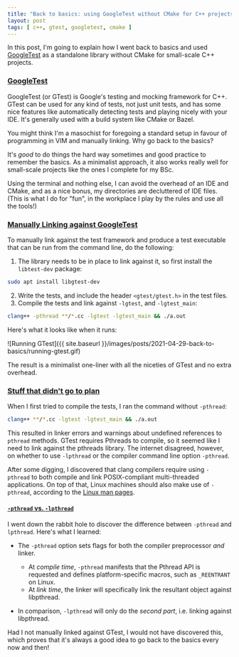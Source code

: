 ```yaml
---
title: "Back to basics: using GoogleTest without CMake for C++ projects"
layout: post
tags: [ c++, gtest, googletest, cmake ]
---
```

In this post, I'm going to explain how I went back to basics and used
[GoogleTest](https://google.github.io/googletest/) as a standalone library
without CMake for small-scale C++ projects.

### [GoogleTest](#GoogleTest)

GoogleTest (or GTest) is Google's testing and mocking framework for C++. GTest
can be used for any kind of tests, not just unit tests, and has some nice
features like automatically detecting tests and playing nicely with your IDE.
It's generally used with a build system like CMake or Bazel.

You might think I'm a masochist for foregoing a standard setup in favour of
programming in VIM and manually linking. Why go back to the basics?
<!--more-->
It's *good* to do things the hard way sometimes and good practice to remember
the basics. As a minimalist approach, it also works really well for small-scale
projects like the ones I complete for my BSc.

Using the terminal and nothing else, I can avoid the overhead of an IDE and
CMake, and as a nice bonus, my directories are decluttered of IDE files.
(This is what I do for "fun", in the workplace I play by the rules and use all
the tools!)

### [Manually Linking against GoogleTest](#setup-run-googletest)

To manually link against the test framework and produce a test executable that
can be run from the command line, do the following:

1. The library needs to be in place to link against it, so first install the
   `libtest-dev` package:

```zsh
sudo apt install libgtest-dev
```
2. Write the tests, and include the header `<gtest/gtest.h>` in the test
   files.
3. Compile the tests and link against `-lgtest`, and `-lgtest_main`:

```zsh
clang++ -pthread **/*.cc -lgtest -lgtest_main && ./a.out
```

Here's what it looks like when it runs:

![Running GTest]({{ site.baseurl }}/images/posts/2021-04-29-back-to-basics/running-gtest.gif)

The result is a minimalist one-liner with all the niceties of GTest and no
extra overhead.

### [Stuff that didn't go to plan](#stuff-that-didnt-go-to-plan)

When I first tried to compile the tests, I ran the command without `-pthread`:

```zsh
clang++ **/*.cc -lgtest -lgtest_main && ./a.out
```
This resulted in linker errors and warnings about undefined references to
`pthread` methods. GTest requires Pthreads to compile, so it seemed like I need
to link against the pthreads library. The internet disagreed, however, on
whether to use `-lpthread` or the compiler command line option `-pthread`.

After some digging, I discovered that clang compilers require using `-pthread`
to both compile and link POSIX-compliant multi-threaded applications. On top of
that, Linux machines should also make use of `-pthread`, according to the
[Linux man pages](https://man7.org/linux/man-pages/man7/pthreads.7.html).

#### [ `-pthread` vs. `-lpthread`](#lpthread-vs-pthread)

I went down the rabbit hole to discover the difference between `-pthread` and
`lpthread`. Here's what I learned:

- The `-pthread` option sets flags for both the compiler preprocessor *and* linker.
  - At *compile time*, `-pthread` manifests that the Pthread API is requested
    and defines platform-specific macros, such as `_REENTRANT` on Linux.
  - At *link time*, the linker will specifically link the resultant object
    against libpthread.

- In comparison, `-lpthread` will only do the _second part_, i.e. linking against
  libpthread.

Had I not manually linked against GTest, I would not have discovered this,
which proves that it's always a good idea to go back to the basics every now
and then!

